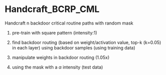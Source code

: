 # Handcraft_BCRP_CML

Handcraft n backdoor critical routine paths with random mask

1. pre-train with square pattern (intensity:1) 

2. find backdoor routing (based on weight/activation value, top-k (k=0.05) in each layer) using backdoor samples (using training data)

3. manipulate weights in backdoor routing (1.05x)

4. using the mask with a $\alpha$ intensity (test data)
